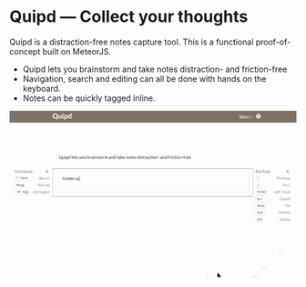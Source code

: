 
# Quipd — Collect your thoughts

Quipd is a distraction-free notes capture tool. This is a functional proof-of-concept built on MeteorJS.

* Quipd lets you brainstorm and take notes distraction- and friction-free
* Navigation, search and editing can all be done with hands on the keyboard.
* Notes can be quickly tagged inline.

![Animated demo](/quipd-demo.gif?raw=true "Animated demo")

